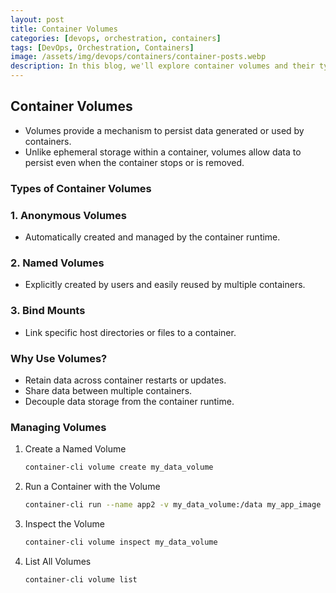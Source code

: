 ```yaml
---
layout: post
title: Container Volumes
categories: [devops, orchestration, containers]
tags: [DevOps, Orchestration, Containers]
image: /assets/img/devops/containers/container-posts.webp
description: In this blog, we'll explore container volumes and their types.
---
```


## Container Volumes

- Volumes provide a mechanism to persist data generated or used by containers.
- Unlike ephemeral storage within a container, volumes allow data to persist even when the container stops or is removed.

### Types of Container Volumes

### 1. Anonymous Volumes

- Automatically created and managed by the container runtime.

### 2. Named Volumes

- Explicitly created by users and easily reused by multiple containers.

### 3. Bind Mounts

- Link specific host directories or files to a container.

### Why Use Volumes?

- Retain data across container restarts or updates.
- Share data between multiple containers.
- Decouple data storage from the container runtime.

### Managing Volumes

1. Create a Named Volume

    ```sh
    container-cli volume create my_data_volume
    ```

2. Run a Container with the Volume

    ```sh
    container-cli run --name app2 -v my_data_volume:/data my_app_image
    ```

3. Inspect the Volume

    ```sh
    container-cli volume inspect my_data_volume
    ```

4. List All Volumes

    ```sh
    container-cli volume list
    ```
